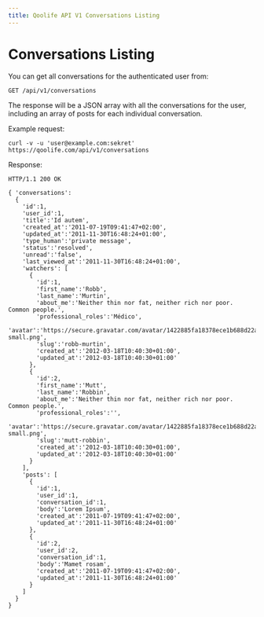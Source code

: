 ```yaml
---
title: Qoolife API V1 Conversations Listing
---
```


# Conversations Listing

You can get all conversations for the authenticated user from:

    GET /api/v1/conversations

The response will be a JSON array with all the conversations for the user, including an array of posts for each individual conversation.

Example request:

    curl -v -u 'user@example.com:sekret' https://qoolife.com/api/v1/conversations

Response:

    HTTP/1.1 200 OK

    { 'conversations':
      {
        'id':1,
        'user_id':1,
        'title':'Id autem',
        'created_at':'2011-07-19T09:41:47+02:00',
        'updated_at':'2011-11-30T16:48:24+01:00',
        'type_human':'private message',
        'status':'resolved',
        'unread':'false',
        'last_viewed_at':'2011-11-30T16:48:24+01:00',
        'watchers': [
          {
            'id':1,
            'first_name':'Robb',
            'last_name':'Murtin',
            'about_me':'Neither thin nor fat, neither rich nor poor. Common people.',
            'professional_roles':'Médico',
            'avatar':'https://secure.gravatar.com/avatar/1422885fa18378ece1b688d22abd551f.jpg%3Fsize=48&d=https://qoolife.com/assets/icons/avatar-small.png',
            'slug':'robb-murtin',
            'created_at':'2012-03-18T10:40:30+01:00',
            'updated_at':'2012-03-18T10:40:30+01:00'
          },
          {
            'id':2,
            'first_name':'Mutt',
            'last_name':'Robbin',
            'about_me':'Neither thin nor fat, neither rich nor poor. Common people.',
            'professional_roles':'',
            'avatar':'https://secure.gravatar.com/avatar/1422885fa18378ece1b688d22abd551f.jpg%3Fsize=48&d=https://qoolife.com/assets/icons/avatar-small.png',
            'slug':'mutt-robbin',
            'created_at':'2012-03-18T10:40:30+01:00',
            'updated_at':'2012-03-18T10:40:30+01:00'
          }
        ],
        'posts': [
          {
            'id':1,
            'user_id':1,
            'conversation_id':1,
            'body':'Lorem Ipsum',
            'created_at':'2011-07-19T09:41:47+02:00',
            'updated_at':'2011-11-30T16:48:24+01:00'
          },
          {
            'id':2,
            'user_id':2,
            'conversation_id':1,
            'body':'Mamet rosam',
            'created_at':'2011-07-19T09:41:47+02:00',
            'updated_at':'2011-11-30T16:48:24+01:00'
          }
        ]
      }
    }
